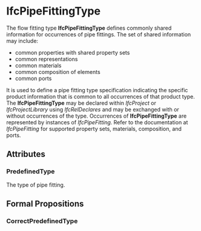 # IfcPipeFittingType

The flow fitting type **IfcPipeFittingType** defines commonly shared information for occurrences of pipe fittings. The set of shared information may include:

* common properties with shared property sets
* common representations
* common materials
* common composition of elements
* common ports

It is used to define a pipe fitting type specification indicating the specific product information that is common to all occurrences of that product type. The **IfcPipeFittingType** may be declared within _IfcProject_ or _IfcProjectLibrary_ using _IfcRelDeclares_ and may be exchanged with or without occurrences of the type. Occurrences of **IfcPipeFittingType** are represented by instances of _IfcPipeFitting_. Refer to the documentation at _IfcPipeFitting_ for supported property sets, materials, composition, and ports.

## Attributes

### PredefinedType
The type of pipe fitting.

## Formal Propositions

### CorrectPredefinedType

